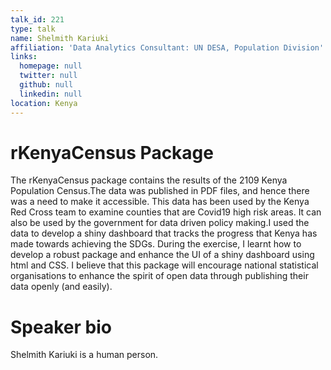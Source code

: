 ```yaml
---
talk_id: 221
type: talk
name: Shelmith Kariuki
affiliation: 'Data Analytics Consultant: UN DESA, Population Division'
links:
  homepage: null
  twitter: null
  github: null
  linkedin: null
location: Kenya
---
```


# rKenyaCensus Package

The rKenyaCensus package contains the results of the 2109 Kenya Population Census.The data was published in PDF files, and hence there was a need to make it accessible. This data has been used by the Kenya Red Cross team to examine counties that are Covid19 high risk areas. It can also be used by the government for data driven policy making.I used the data to develop a shiny dashboard that tracks the progress that Kenya has made towards achieving the SDGs. During the exercise, I learnt how to develop a robust package and  enhance the UI of a shiny dashboard using html and CSS. I believe that this package will encourage national statistical organisations to enhance the spirit of open data through publishing their data openly (and easily).

# Speaker bio

Shelmith Kariuki is a human person.
